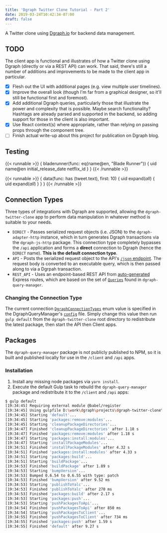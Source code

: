 ```yaml
---
title: 'Dgraph Twitter Clone Tutorial - Part 2'
date: 2019-03-24T10:42:34-07:00
draft: false
---
```


<script type="text/javascript">window.DGRAPH_ENDPOINT = "http://127.0.0.1:8080/query?latency=true";</script>

A Twitter clone using [Dgraph.io](https://dgraph.io/) for backend data management.

## TODO

The client app is functional and illustrates of how a Twitter clone using Dgraph (directly or via a REST API) can work. That said, there's still a number of additions and improvements to be made to the client app in particular.

- [x] Flesh out the UI with additional pages (e.g. view multiple user timelines).
- [x] Improve the overall look (though I'm far from a graphical designer, so it'll still be functional first and foremost).
- [x] Add additional Dgraph queries, particularly those that illustrate the power and complexity that is possible. Maybe search functionality? Hashtags are already parsed and supported in the backend, so adding support for those in the client is also important.
- [x] Use React context(s) where appropriate, rather than relying on passing props through the component tree.
- [ ] Finish actual write-up about this project for publication on Dgraph blog.

## Testing

{{< runnable >}}
{
bladerunner(func: eq(name@en, "Blade Runner")) {
uid
name@en
initial_release_date
netflix_id
}
}
{{< /runnable >}}

{{< runnable >}}
{
data(func: has (tweet.text), first: 10) {
uid
expand(_all_) {
uid
expand(_all_)
}
}
}
{{< /runnable >}}

## Connection Types

Three types of integrations with Dgraph are supported, allowing the `dgraph-twitter-clone` app to perform data manipulation in whatever method is suitable to your needs.

- `DIRECT` - Passes serialized request objects (i.e. JSON) to the `dgraph-adapter-http` instance, which in turn generates Dgraph transactions via the `dgraph-js-http` package. This connection type completely bypasses the `/api` application and forms a **direct** connection to Dgraph (hence the `DIRECT` name). **This is the default connection type**.
- `API` - Posts the serialized request object to the API's [`/json` endpoint](https://github.com/GabeStah/dgraph-twitter-clone-api/blob/master/src/routes/Routes.ts#L18-L30). The request body is converted to an executable query, which is then passed along to via a Dgrpah transaction.
- `REST_API` - Uses an endpoint-based REST API from [auto-generated](https://github.com/GabeStah/dgraph-twitter-clone-api/blob/master/src/routes/Routes.ts#L36-L85) Express routes, which are based on the set of [`Queries`](https://github.com/GabeStah/dgraph-twitter-clone/tree/master/packages/dgraph-query-manager/src/classes/Queries) found in `dgraph-query-manager`.

### Changing the Connection Type

The current connection [`DgraphConnectionTypes`](https://github.com/GabeStah/dgraph-twitter-clone/blob/master/packages/dgraph-query-manager/src/classes/DgraphQueryExecutor.ts#L11-L15) enum value is specified in the DgraphQueryManager's [`config`](https://github.com/GabeStah/dgraph-twitter-clone/blob/master/packages/dgraph-query-manager/src/config/development.ts) file. Simply change this value then run `gulp default` from the `dgraph-twitter-clone` root directory to redistribute the latest package, then start the API then Client apps.

## Packages

The `dgraph-query-manager` package is not publicly published to NPM, so it is built and published locally for use in the `/client` and `/api` apps.

### Installation

1. Install any missing node packages via `yarn install`.
2. Execute the default Gulp task to rebuild the `dgraph-query-manager` package and redistribute it to the `/client` and `/api` apps:

```bash
$ gulp default
[19:34:45] Requiring external module @babel/register
[19:34:45] Using gulpfile D:\work\dgraph\projects\dgraph-twitter-clone\gulpfile.babel.js
[19:34:45] Starting 'default'...
[19:34:45] Starting 'packages:remove:modules'...
[19:34:45] Starting 'cleanupPackageDirectories'...
[19:34:47] Finished 'cleanupPackageDirectories' after 1.18 s
[19:34:47] Finished 'packages:remove:modules' after 1.18 s
[19:34:47] Starting 'packages:install:modules'...
[19:34:47] Starting 'installPackageModules'...
[19:34:51] Finished 'installPackageModules' after 4.32 s
[19:34:51] Finished 'packages:install:modules' after 4.33 s
[19:34:51] Starting 'packages:build'...
[19:34:51] Starting 'buildPackage'...
[19:34:53] Finished 'buildPackage' after 1.89 s
[19:34:53] Starting 'bumpVersion'...
[19:34:53] Bumped 0.6.54 to 0.6.55 with type: patch
[19:34:53] Finished 'bumpVersion' after 9.52 ms
[19:34:53] Starting 'publishToYalc'...
[19:34:53] Finished 'publishToYalc' after 270 ms
[19:34:53] Finished 'packages:build' after 2.17 s
[19:34:53] Starting 'packages:push'...
[19:34:53] Starting 'pushPackagesToApi'...
[19:34:54] Finished 'pushPackagesToApi' after 850 ms
[19:34:54] Starting 'pushPackagesToClient'...
[19:34:55] Finished 'pushPackagesToClient' after 734 ms
[19:34:55] Finished 'packages:push' after 1.59 s
[19:34:55] Finished 'default' after 9.27 s
```
